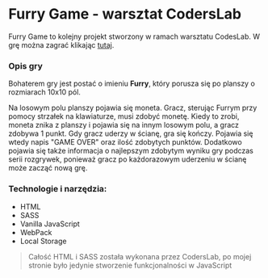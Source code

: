 # Furry Game - warsztat CodersLab

Furry Game to kolejny projekt stworzony w ramach warsztatu CodesLab.
W grę można zagrać klikając [tutaj](https://majka521.github.io/FurryGame-warsztat-CodersLab/).

### Opis gry

Bohaterem gry jest postać o imieniu **Furry**, który porusza się po planszy o rozmiarach 10x10 pól.

Na losowym polu planszy pojawia się moneta. Gracz, sterując Furrym przy pomocy strzałek na klawiaturze, musi zdobyć monetę. Kiedy to zrobi, moneta znika z planszy i pojawia się na innym losowym polu, a gracz zdobywa 1 punkt.
Gdy gracz uderzy w ścianę, gra się kończy. Pojawia się wtedy napis "GAME OVER" oraz ilość zdobytych punktów. Dodatkowo pojawia się także informacja o najlepszym zdobytym wyniku gry podczas serii rozgrywek, ponieważ gracz po każdorazowym uderzeniu w ścianę może zacząć nową grę.

### Technologie i narzędzia:

- HTML
- SASS
- Vanilla JavaScript
- WebPack
- Local Storage

> Całość HTML i SASS została wykonana przez CodersLab, po mojej stronie było jedynie stworzenie funkcjonalności w JavaScript
